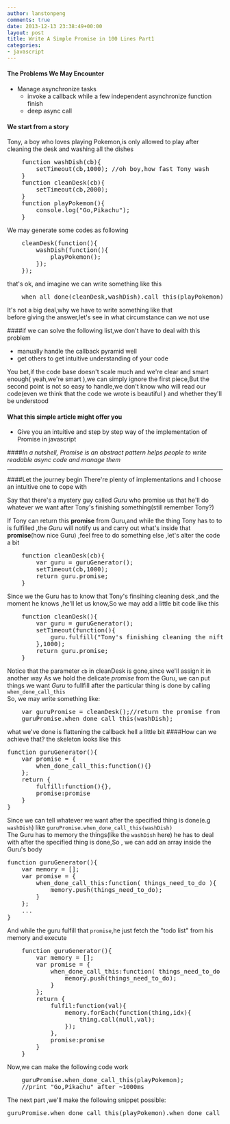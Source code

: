 ```yaml
---
author: lanstonpeng
comments: true
date: 2013-12-13 23:38:49+00:00
layout: post
title: Write A Simple Promise in 100 Lines Part1 
categories:
- javascript
---
```


#### The Problems We May Encounter
- Manage asynchronize tasks
    - invoke a callback while a few independent asynchronize function finish  
    - deep async call

#### We start from a story
Tony, a boy who loves playing Pokemon,is only allowed to play after cleaning the desk and washing all the dishes
<pre>
    function washDish(cb){
        setTimeout(cb,1000); //oh boy,how fast Tony wash
    }
    function cleanDesk(cb){
        setTimeout(cb,2000);
    }
    function playPokemon(){
        console.log("Go,Pikachu");
    }
</pre>
We may generate some codes as following
<pre>
    cleanDesk(function(){
        washDish(function(){
            playPokemon();
        });
    });
</pre>
that's ok, and imagine we can write something like this
<pre>
    when_all_done(cleanDesk,washDish).call_this(playPokemon);
</pre> 
It's not a big deal,why we have to write something like that  
before giving the answer,let's see in what circumstance can we not use   

####if we can solve the following list,we don't have to deal with this problem
- manually handle the callback pyramid well   
- get others to get intuitive understanding of your code

You bet,if the code base doesn't scale much and we're clear and smart enough( yeah,we're smart ),we can simply ignore the first piece,But the second point is not so easy to handle,we don't know who will read our code(even we think that the code we wrote is beautiful ) and whether they'll be understood

#### What this simple article might offer you
- Give you an intuitive and step by step way of the implementation of Promise in javascript

####*In a nutshell,  Promise is an abstract pattern helps people to write readable async code and manage them*

--------

####Let the journey begin
There're plenty of implementations and I choose an intuitive one to cope with  

Say that there's a mystery guy called *Guru* who promise us that he'll do whatever we want after Tony's finishing something(still remember Tony?)  

If Tony can return this **promise** from Guru,and while the thing Tony has to to is fulfilled ,the *Guru* will notify us and carry out what's inside that **promise**(how nice Guru) ,feel free to do something else
,let's alter the code a bit
<pre>
    function cleanDesk(cb){
        var guru = guruGenerator();
        setTimeout(cb,1000);
        return guru.promise;
    }
</pre>
Since we the Guru has to know that Tony's finsihing cleaning desk ,and the moment he knows ,he'll let us know,So we may add a little bit code like this  
<pre>
    function cleanDesk(){
        var guru = guruGenerator();
        setTimeout(function(){
            guru.fulfill("Tony's finishing cleaning the nifty desk");
        },1000);
        return guru.promise;
    }
</pre>
Notice that the parameter `cb` in cleanDesk is gone,since we'll assign it in another way
As we hold the delicate *promise* from the Guru, we can put things we want *Guru* to fullfill after the particular thing is done by calling  `when_done_call_this`  
So, we may write something like:
<pre>
    var guruPromise = cleanDesk();//return the promise from Guru
    guruPromise.when_done_call_this(washDish);
</pre> 
what we've done is flattening the callback hell a little bit
####How can we achieve that?
the skeleton looks like this
<pre>
function guruGenerator(){
    var promise = {
        when_done_call_this:function(){}
    };
    return {
        fulfill:function(){},
        promise:promise
    }
}
</pre>
Since we can tell whatever we want after the specified thing is done(e.g `washDish`)
like `guruPromise.when_done_call_this(washDish)`  
The Guru has to memory the things(like the `washDish` here) he has to deal with after the specified thing is done,So , we can add an array inside the Guru's body 
<pre>
function guruGenerator(){
    var memory = [];
    var promise = {
        when_done_call_this:function( things_need_to_do ){
            memory.push(things_need_to_do);
        }
    };
    ...
}
</pre>
And while the guru fulfill that `promise`,he just fetch the "todo list" from his memory and execute
<pre>
    function guruGenerator(){
        var memory = [];
        var promise = {
            when_done_call_this:function( things_need_to_do ){
                memory.push(things_need_to_do);
            }
        };
        return {
            fulfil:function(val){
                memory.forEach(function(thing,idx){
                    thing.call(null,val);
                });
            },
            promise:promise
        }
    }
</pre>
Now,we can make the following code work
<pre>
    guruPromise.when_done_call_this(playPokemon);
    //print "Go,Pikachu" after ~1000ms 
</pre>
The next part ,we'll make the following snippet possible:  
<pre>
guruPromise.when_done_call_this(playPokemon).when_done_call_this(playPokemon);
</pre>
